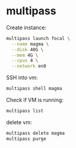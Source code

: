 # multipass

Create instance:
```bash
multipass launch focal \
  --name magma \
  --disk 40G \
  --mem 4G \
  --cpus 4 \
  --network en0
```

SSH into vm:
```bash
multipass shell magma
```

Check if VM is running:
```bash
multipass list
```

delete vm:
```bash
multipass delete magma
multipass purge
```
